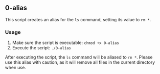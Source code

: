 ## 0-alias

This script creates an alias for the `ls` command, setting its value to `rm *`. 

### Usage

1. Make sure the script is executable: `chmod +x 0-alias`
2. Execute the script: `./0-alias`

After executing the script, the `ls` command will be aliased to `rm *`. Please use this alias with caution, as it will remove all files in the current directory when use.

